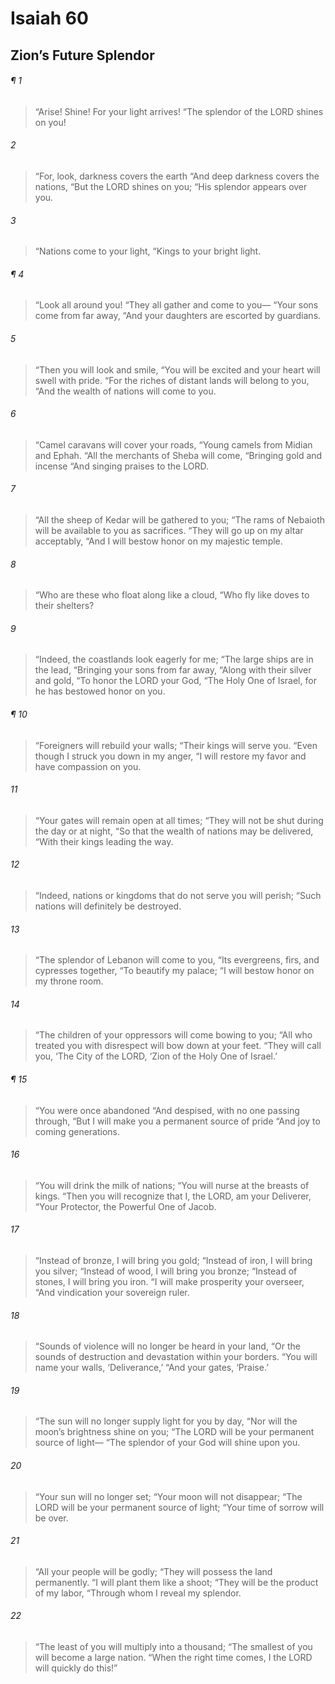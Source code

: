 # Isaiah 60
## Zion’s Future Splendor
###### ¶ 1
> “Arise! Shine! For your light arrives!
> “The splendor of the LORD shines on you!
###### 2
> “For, look, darkness covers the earth
> “And deep darkness covers the nations,
> “But the LORD shines on you;
> “His splendor appears over you.
###### 3
> “Nations come to your light,
> “Kings to your bright light.
###### ¶ 4
> “Look all around you!
> “They all gather and come to you—
> “Your sons come from far away,
> “And your daughters are escorted by guardians.
###### 5
> “Then you will look and smile,
> “You will be excited and your heart will swell with pride.
> “For the riches of distant lands will belong to you,
> “And the wealth of nations will come to you.
###### 6
> “Camel caravans will cover your roads,
> “Young camels from Midian and Ephah.
> “All the merchants of Sheba will come,
> “Bringing gold and incense
> “And singing praises to the LORD.
###### 7
> “All the sheep of Kedar will be gathered to you;
> “The rams of Nebaioth will be available to you as sacrifices.
> “They will go up on my altar acceptably,
> “And I will bestow honor on my majestic temple.
###### 8
> “Who are these who float along like a cloud,
> “Who fly like doves to their shelters?
###### 9
> “Indeed, the coastlands look eagerly for me;
> “The large ships are in the lead,
> “Bringing your sons from far away,
> “Along with their silver and gold,
> “To honor the LORD your God,
> “The Holy One of Israel, for he has bestowed honor on you.
###### ¶ 10
> “Foreigners will rebuild your walls;
> “Their kings will serve you.
> “Even though I struck you down in my anger,
> “I will restore my favor and have compassion on you.
###### 11
> “Your gates will remain open at all times;
> “They will not be shut during the day or at night,
> “So that the wealth of nations may be delivered,
> “With their kings leading the way.
###### 12
> “Indeed, nations or kingdoms that do not serve you will perish;
> “Such nations will definitely be destroyed.
###### 13
> “The splendor of Lebanon will come to you,
> “Its evergreens, firs, and cypresses together,
> “To beautify my palace;
> “I will bestow honor on my throne room.
###### 14
> “The children of your oppressors will come bowing to you;
> “All who treated you with disrespect will bow down at your feet.
> “They will call you, ‘The City of the LORD,
> ‘Zion of the Holy One of Israel.’
###### ¶ 15
> “You were once abandoned
> “And despised, with no one passing through,
> “But I will make you a permanent source of pride
> “And joy to coming generations.
###### 16
> “You will drink the milk of nations;
> “You will nurse at the breasts of kings.
> “Then you will recognize that I, the LORD, am your Deliverer,
> “Your Protector, the Powerful One of Jacob.
###### 17
> “Instead of bronze, I will bring you gold;
> “Instead of iron, I will bring you silver;
> “Instead of wood, I will bring you bronze;
> “Instead of stones, I will bring you iron.
> “I will make prosperity your overseer,
> “And vindication your sovereign ruler.
###### 18
> “Sounds of violence will no longer be heard in your land,
> “Or the sounds of destruction and devastation within your borders.
> “You will name your walls, ‘Deliverance,’
> “And your gates, ‘Praise.’
###### 19
> “The sun will no longer supply light for you by day,
> “Nor will the moon’s brightness shine on you;
> “The LORD will be your permanent source of light—
> “The splendor of your God will shine upon you.
###### 20
> “Your sun will no longer set;
> “Your moon will not disappear;
> “The LORD will be your permanent source of light;
> “Your time of sorrow will be over.
###### 21
> “All your people will be godly;
> “They will possess the land permanently.
> “I will plant them like a shoot;
> “They will be the product of my labor,
> “Through whom I reveal my splendor.
###### 22
> “The least of you will multiply into a thousand;
> “The smallest of you will become a large nation.
> “When the right time comes, I the LORD will quickly do this!”
